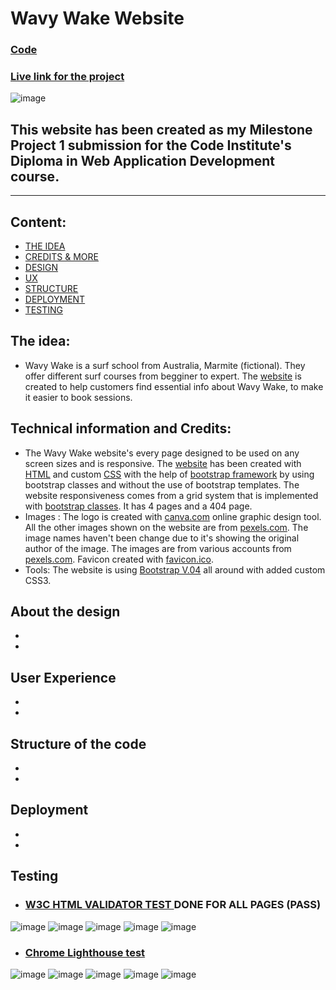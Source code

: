 # Wavy Wake Website
### [Code](https://github.com/parduckids/milestone-project-one)
### [Live link for the project](https://parduckids.github.io/milestone-project-one)


<!-- Screenshot on different devices  -->
![image](assets/images/all-devices-black.png)

## This website has been created as my Milestone Project 1 submission for the Code Institute's Diploma in Web Application Development course. 


---

## Content:
<!-- Content menu comes here -->
- [THE IDEA](#the-idea "Read about the web design")
- [CREDITS & MORE](#technical-information-and-credits  "Credits")
- [DESIGN](#about-the-design "Read about the web design")
- [UX](#user-experience "User Experience")
- [STRUCTURE](#structure-of-the-code "The structure of the website")
- [DEPLOYMENT](#deployment "Deployment")
- [TESTING](#testing "Testing information")






## The idea: 

- Wavy Wake is a surf school from Australia, Marmite (fictional). They offer different surf courses from begginer to expert. The [website](https://parduckids.github.io/milestone-project-one) is created to help customers find essential info about Wavy Wake, to make it easier to book sessions.

## Technical information and Credits: 

- The Wavy Wake website's every page designed to be used on any screen sizes and is responsive. The [website](https://parduckids.github.io/milestone-project-one) has been created with [HTML](https://en.wikipedia.org/wiki/HTML) and custom [CSS](https://en.wikipedia.org/wiki/CSS) with the help of [bootstrap framework](https://en.wikipedia.org/wiki/Bootstrap_(front-end_framework)) by using bootstrap classes and without the use of bootstrap templates. The website responsiveness comes from a grid system that is implemented with [bootstrap classes](https://getbootstrap.com/docs/5.2/extend/approach/#classes). It has 4 pages and a 404 page.
- Images : The logo is created with [canva.com](https://canva.com) online graphic design tool. All the other images shown on the website are from [pexels.com](https://pexels.com). The image names haven't been change due to it's showing the original author of the image. The images are from various accounts from [pexels.com](https://pexels.com). Favicon created with [favicon.ico](https://favicon.io/favicon-converter/).
- Tools: The website is using [Bootstrap V.04](https://getbootstrap.com/) all around with added custom CSS3.

## About the design
 - 
 - 
## User Experience
- 
- 
## Structure of the code
- 
- 
## Deployment
- 
- 
## Testing
- ### [W3C HTML VALIDATOR TEST ](https://validator.w3.org/) DONE FOR ALL PAGES (PASS)
![image](testing/index-html-test.png)
![image](testing/about-html-test.png)
![image](testing/packages-html-test.png)
![image](testing/bookings-html-test.png)
![image](testing/404-html-test.png)
- ### [Chrome Lighthouse test](https://developer.chrome.com/docs/lighthouse/overview/)
![image](testing/index-lighthouse-test.png)
![image](testing/about-lighthouse-test.png)
![image](testing/packages-lighthouse-test.png)
![image](testing/bookings-lighthouse-test.png)
![image](testing/404-lighthouse-test.png)

